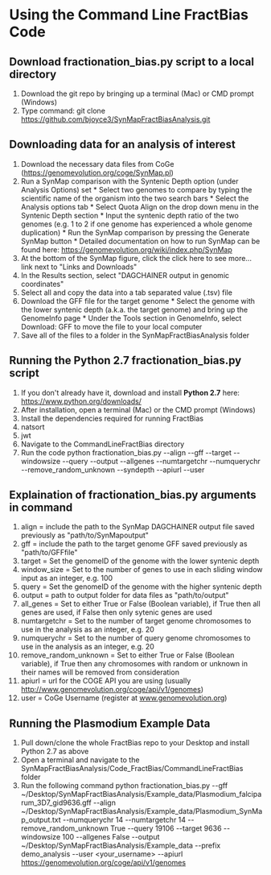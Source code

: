 # Using the Command Line FractBias Code

## Download fractionation_bias.py script to a local directory
1. Download the git repo by bringing up a terminal (Mac) or CMD prompt (Windows)
2. Type command: git clone https://github.com/bjoyce3/SynMapFractBiasAnalysis.git

## Downloading data for an analysis of interest
1. Download the necessary data files from CoGe (https://genomevolution.org/coge/SynMap.pl)
  1. Run a SynMap comparison with the Syntenic Depth option (under Analysis Options) set
    * Select two genomes to compare by typing the scientific name of the organism into the two search bars
    * Select the Analysis options tab
    * Select Quota Align on the drop down menu in the Syntenic Depth section
    * Input the syntenic depth ratio of the two genomes (e.g. 1 to 2 if one genome has experienced a whole genome duplication)
    * Run the SynMap comparison by pressing the Generate SynMap button
    * Detailed documentation on how to run SynMap can be found here: https://genomevolution.org/wiki/index.php/SynMap
  2. At the bottom of the SynMap figure, click the click here to see more... link next to "Links and Downloads"
  3. In the Results section, select "DAGCHAINER output in genomic coordinates"
  4. Select all and copy the data into a tab separated value (.tsv) file
  5. Download the GFF file for the target genome
    * Select the genome with the lower syntenic depth (a.k.a. the target genome) and bring up the GenomeInfo page
    * Under the Tools section in GenomeInfo, select Download: GFF to move the file to your local computer
2. Save all of the files to a folder in the SynMapFractBiasAnalysis folder

## Running the Python 2.7 fractionation_bias.py script
1. If you don't already have it, download and install __Python 2.7__ here: https://www.python.org/downloads/
2. After installation, open a terminal (Mac) or the CMD prompt (Windows)
3. Install the dependencies required for running FractBias
  1. natsort
  2. jwt
3. Navigate to the CommandLineFractBias directory
4. Run the code
python fractionation_bias.py --align --gff --target --windowsize --query --output --allgenes --numtargetchr --numquerychr --remove_random_unknown --syndepth --apiurl --user

## Explaination of fractionation_bias.py arguments in command
1. align = include the path to the SynMap DAGCHAINER output file saved previously as "path/to/SynMapoutput"
2. gff = include the path to the target genome GFF saved previously as "path/to/GFFfile"
3. target = Set the genomeID of the genome with the lower syntenic depth
4. window_size = Set to the number of genes to use in each sliding window input as an integer, e.g. 100
5. query = Set the genomeID of the genome with the higher syntenic depth
6. output = path to output folder for data files as "path/to/output"
7. all_genes = Set to either True or False (Boolean variable), if True then all genes are used, if False then only sytenic genes are used
8. numtargetchr = Set to the number of target genome chromosomes to use in the analysis as an integer, e.g. 20
9. numquerychr = Set to the number of query genome chromosomes to use in the analysis as an integer, e.g. 20
10. remove_random_unknown = Set to either True or False (Boolean variable), if True then any chromosomes with random or unknown in their names will be removed from consideration
11. apiurl = url for the COGE API you are using (usually http://www.genomevolution.org/coge/api/v1/genomes)
12. user = CoGe Username (register at www.genomevolution.org)

## Running the Plasmodium Example Data
1. Pull down/clone the whole FractBias repo to your Desktop and install Python 2.7 as above
2. Open a terminal and navigate to the SynMapFractBiasAnalysis/Code_FractBias/CommandLineFractBias folder
3. Run the following command
python fractionation_bias.py  --gff ~/Desktop/SynMapFractBiasAnalysis/Example_data/Plasmodium_falciparum_3D7_gid9636.gff --align ~/Desktop/SynMapFractBiasAnalysis/Example_data/Plasmodium_SynMap_output.txt --numquerychr 14 --numtargetchr 14 --remove_random_unknown True --query 19106 --target 9636 --windowsize 100 --allgenes False --output ~/Desktop/SynMapFractBiasAnalysis/Example_data --prefix demo_analysis --user <your_username> --apiurl https://genomevolution.org/coge/api/v1/genomes 
